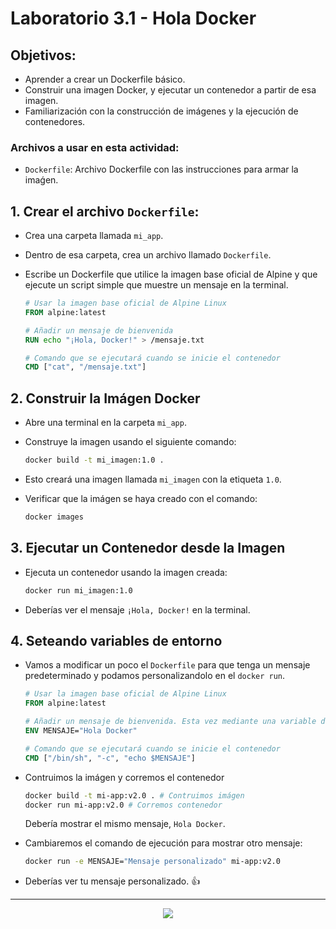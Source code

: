 # Laboratorio 3.1 - Hola Docker

## Objetivos:
- Aprender a crear un Dockerfile básico.
- Construir una imagen Docker, y ejecutar un contenedor a partir de esa imagen.
- Familiarización con la construcción de imágenes y la ejecución de contenedores.

### Archivos a usar en esta actividad:

- `Dockerfile`: Archivo Dockerfile con las instrucciones para armar la imaǵen.

## 1. Crear el archivo `Dockerfile`:

- Crea una carpeta llamada `mi_app`.
- Dentro de esa carpeta, crea un archivo llamado `Dockerfile`.
- Escribe un Dockerfile que utilice la imagen base oficial de Alpine y que ejecute un script simple que muestre un mensaje en la terminal.

  ```Dockerfile
  # Usar la imagen base oficial de Alpine Linux
  FROM alpine:latest

  # Añadir un mensaje de bienvenida
  RUN echo "¡Hola, Docker!" > /mensaje.txt

  # Comando que se ejecutará cuando se inicie el contenedor
  CMD ["cat", "/mensaje.txt"]
  ```

## 2. Construir la Imágen Docker

- Abre una terminal en la carpeta `mi_app`.
- Construye la imagen usando el siguiente comando:

  ```bash
  docker build -t mi_imagen:1.0 .
  ```
- Esto creará una imagen llamada `mi_imagen` con la etiqueta `1.0`.
- Verificar que la imágen se haya creado con el comando:

  ```bash
  docker images 
  ```


## 3. Ejecutar un Contenedor desde la Imagen

- Ejecuta un contenedor usando la imagen creada:

  ```bash
  docker run mi_imagen:1.0
  ```
- Deberías ver el mensaje `¡Hola, Docker!` en la terminal.


## 4. Seteando variables de entorno

- Vamos a modificar un poco el `Dockerfile` para que tenga un mensaje predeterminado y podamos personalizandolo en el `docker run`.

  ```dockerfile
  # Usar la imagen base oficial de Alpine Linux
  FROM alpine:latest

  # Añadir un mensaje de bienvenida. Esta vez mediante una variable de entorno.
  ENV MENSAJE="Hola Docker"

  # Comando que se ejecutará cuando se inicie el contenedor
  CMD ["/bin/sh", "-c", "echo $MENSAJE"]
  ```

- Contruimos la imágen y corremos el contenedor

  ```bash
  docker build -t mi-app:v2.0 . # Contruimos imágen
  docker run mi-app:v2.0 # Corremos contenedor
  ```
  Debería mostrar el mismo mensaje, `Hola Docker`.

- Cambiaremos el comando de ejecución para mostrar otro mensaje:

  ```bash
  docker run -e MENSAJE="Mensaje personalizado" mi-app:v2.0
  ```

- Deberías ver tu mensaje personalizado. 👍



---------------

<p align="center">
  <img src="https://docker.idepba.com.ar/img/logos/logos.footer.gray.webp">
</p>